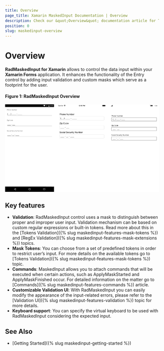 ```yaml
---
title: Overview
page_title: Xamarin MaskedInput Documentation | Overview
description: Check our &quot;Overview&quot; documentation article for Telerik MaskedInput for Xamarin control.
position: 0
slug: maskedinput-overview
---
```


# Overview

**RadMaskedInput for Xamarin** allows to control the data input within your **Xamarin Forms** application. It enhances the functionality of the Entry control by adding input validation and custom masks which serve as a footprint for the user.

#### Figure 1: RadMaskedInput Overview

![radmaskedinput-overview](images/maskedinput-overview.png)


## Key features ##

* **Validation**: RadMaskedInput control uses a mask to distinguish between proper and improper user input. Validation mechanism can be based on custom regular expressions or built-in tokens. Read more about this in the [Tokens Validation]({% slug maskedinput-features-mask-tokens %}) and [RegEx Validation]({% slug maskedinput-features-mask-extensions %}) topics. 
* **Mask Tokens**: You can choose from a set of predefined tokens in order to restrict user’s input.  For more details on the available tokens go to [Tokens Validation]({% slug maskedinput-features-mask-tokens %}) topic.
* **Commands**: MaskedInput allows you to attach commands that will be executed when certain actions, such as ApplyMaskStarted and ApplyMaskFinished occur. For detailed information on the matter go to [Commands]({% slug maskedinput-features-commands %}) article. 
* **Customizable Validation UI**: With RadMaskedInput you can easily modify the appearance of the input-related errors, please refer to the [Validation UI]({% slug maskedinput-features-validation %}) topic for more details.
* **Keyboard support**: You can specify the virtual keyboard to be used with RadMaskedInput considering the expected input.

## See Also

- [Getting Started]({% slug maskedinput-getting-started %})
